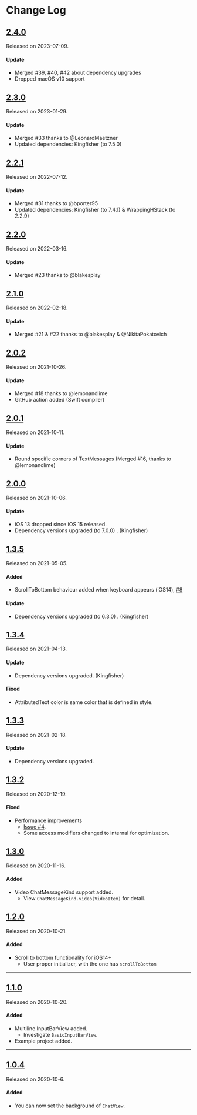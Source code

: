 # Change Log

## [2.4.0](https://github.com/EnesKaraosman/SwiftyChat/releases/tag/2.4.0)
Released on 2023-07-09.

#### Update
- Merged #39, #40, #42 about dependency upgrades
- Dropped macOS v10 support

## [2.3.0](https://github.com/EnesKaraosman/SwiftyChat/releases/tag/2.3.0)
Released on 2023-01-29.

#### Update
- Merged #33 thanks to @LeonardMaetzner
- Updated dependencies: Kingfisher (to 7.5.0)

## [2.2.1](https://github.com/EnesKaraosman/SwiftyChat/releases/tag/2.2.1)
Released on 2022-07-12.

#### Update
- Merged #31 thanks to @bporter95
- Updated dependencies: Kingfisher (to 7.4.1) & WrappingHStack (to 2.2.9)

## [2.2.0](https://github.com/EnesKaraosman/SwiftyChat/releases/tag/2.2.0)
Released on 2022-03-16.

#### Update
- Merged #23 thanks to @blakesplay

## [2.1.0](https://github.com/EnesKaraosman/SwiftyChat/releases/tag/2.1.0)
Released on 2022-02-18.

#### Update
- Merged #21 & #22 thanks to @blakesplay & @NikitaPokatovich


## [2.0.2](https://github.com/EnesKaraosman/SwiftyChat/releases/tag/2.0.2)
Released on 2021-10-26.

#### Update
- Merged #18 thanks to @lemonandlime
- GitHub action added (Swift compiler)

## [2.0.1](https://github.com/EnesKaraosman/SwiftyChat/releases/tag/2.0.1)
Released on 2021-10-11.

#### Update
- Round specific corners of TextMessages (Merged #16, thanks to @lemonandlime)

## [2.0.0](https://github.com/EnesKaraosman/SwiftyChat/releases/tag/2.0.0)
Released on 2021-10-06.

#### Update
- iOS 13 dropped since iOS 15 released.
- Dependency versions upgraded (to 7.0.0) . (Kingfisher)

## [1.3.5](https://github.com/EnesKaraosman/SwiftyChat/releases/tag/1.3.5)
Released on 2021-05-05.

#### Added
- ScrollToBottom behaviour added when keyboard appears (iOS14), [#8](https://github.com/EnesKaraosman/SwiftyChat/pull/8)

#### Update
- Dependency versions upgraded (to 6.3.0) . (Kingfisher)

## [1.3.4](https://github.com/EnesKaraosman/SwiftyChat/releases/tag/1.3.4)
Released on 2021-04-13.

#### Update
- Dependency versions upgraded. (Kingfisher)

#### Fixed
- AttributedText color is same color that is defined in style.

## [1.3.3](https://github.com/EnesKaraosman/SwiftyChat/releases/tag/1.3.3)
Released on 2021-02-18.

#### Update
- Dependency versions upgraded.

## [1.3.2](https://github.com/EnesKaraosman/SwiftyChat/releases/tag/1.3.2)
Released on 2020-12-19.

#### Fixed
- Performance improvements
  - [Issue #4](https://github.com/EnesKaraosman/SwiftyChat/issues/4).
  - Some access modifiers changed to internal for optimization. 


## [1.3.0](https://github.com/EnesKaraosman/SwiftyChat/releases/tag/1.3.0)
Released on 2020-11-16.

#### Added
- Video ChatMessageKind support added.
  - View `ChatMessageKind.video(VideoItem)` for detail. 

## [1.2.0](https://github.com/EnesKaraosman/SwiftyChat/releases/tag/1.2.0)
Released on 2020-10-21.

#### Added
- Scroll to bottom functionality for iOS14+
  - User proper initializer, with the one has `scrollToBottom`

---

## [1.1.0](https://github.com/EnesKaraosman/SwiftyChat/releases/tag/1.1.0)
Released on 2020-10-20.

#### Added
- Multiline InputBarView added.
  - Investigate `BasicInputBarView`.
- Example project added.

---

## [1.0.4](https://github.com/EnesKaraosman/SwiftyChat/releases/tag/1.0.4)
Released on 2020-10-6.

#### Added
- You can now set the background of `ChatView`.
